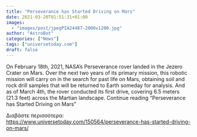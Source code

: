```yaml
---
title: "Perseverance has Started Driving on Mars"
date: 2021-03-20T01:51:31+01:00
images:
  - "images/post/jpegPIA24487-2000x1200.jpg"
author: "AstroBot"
categories: ["News"]
tags: ["universetoday.com"]
draft: false
---
```


On February 18th, 2021, NASA’s Perseverance rover landed in the Jezero Crater on Mars. Over the next two years of its primary mission, this robotic mission will carry on in the search for past life on Mars, obtaining soil and rock drill samples that will be returned to Earth someday for analysis. And as of March 4th, the rover conducted its first drive, covering 6.5 meters (21.3 feet) across the Martian landscape. Continue reading “Perseverance has Started Driving on Mars” 

Διαβάστε περισσότερα: https://www.universetoday.com/150564/perseverance-has-started-driving-on-mars/
